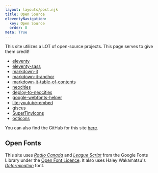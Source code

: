 ```yaml
---
layout: layouts/post.njk
title: Open Source
eleventyNavigation:
  key: Open Source
  order: 8
meta: True
---
```


This site utilizes a LOT of open-source projects. This page serves to give them credit!

- [eleventy](https://github.com/11ty/eleventy/)
- [eleventy-sass](https://github.com/kentaroi/eleventy-sass)
- [markdown-it](https://github.com/markdown-it/markdown-it)
- [markdown-it-anchor](https://github.com/valeriangalliat/markdown-it-anchor)
- [markdown-it-table-of-contents](https://github.com/cmaas/markdown-it-table-of-contents)
- [neocities](https://github.com/neocities/neocities)
- [deploy-to-neocities](https://github.com/bcomnes/deploy-to-neocities)
- [google-webfonts-helper](https://github.com/majodev/google-webfonts-helper)
- [lite-youtube-embed](https://github.com/paulirish/lite-youtube-embed)
- [giscus](https://github.com/giscus/giscus)
- [SuperTinyIcons](https://github.com/edent/SuperTinyIcons)
- [octicons](https://github.com/primer/octicons)

You can also find the GitHub for this site [here](https://github.com/PersonMeetup/personmeetup-web).

## Open Fonts

This site uses [_Radio Canada_](https://fonts.google.com/specimen/Radio+Canada) and [_League Script_](https://fonts.google.com/specimen/League+Script) from the Google Fonts Library under the [Open Font Licence](https://scripts.sil.org/cms/scripts/page.php?site_id=nrsi&id=OFL). It also uses Haley Wakamatsu's [_Determination_](https://www.behance.net/gallery/31268855/Determination-Better-Undertale-Font) font.
